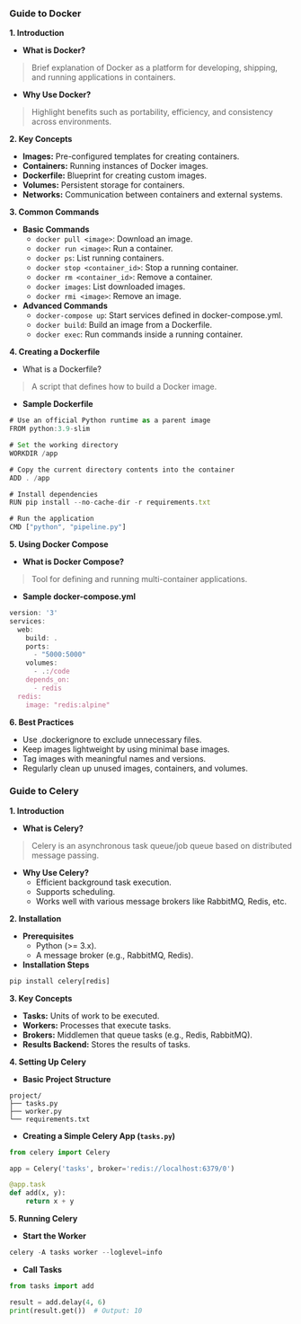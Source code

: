 ### Guide to Docker

<b>1. Introduction</b>
- <b>What is Docker?</b>
>Brief explanation of Docker as a platform for developing, shipping, and running applications in containers.
- <b>Why Use Docker?</b>
>Highlight benefits such as portability, efficiency, and consistency across environments.

<b>2. Key Concepts</b>
- <b>Images:</b> Pre-configured templates for creating containers.
- <b>Containers:</b> Running instances of Docker images.
- <b>Dockerfile:</b> Blueprint for creating custom images.
- <b>Volumes:</b> Persistent storage for containers.
- <b>Networks:</b> Communication between containers and external systems.

<b>3. Common Commands</b>
- <b>Basic Commands</b>
    - ```docker pull <image>```: Download an image.
    - ```docker run <image>```: Run a container.
    - ```docker ps```: List running containers.
    - ```docker stop <container_id>```: Stop a running container.
    - ```docker rm <container_id>```: Remove a container.
    - ```docker images```: List downloaded images.
    - ```docker rmi <image>```: Remove an image.
- <b>Advanced Commands</b>
    - ```docker-compose up```: Start services defined in docker-compose.yml.
    - ```docker build```: Build an image from a Dockerfile.
    - ```docker exec```: Run commands inside a running container.

<b>4. Creating a Dockerfile</b>
- What is a Dockerfile?
> A script that defines how to build a Docker image.

- <b> Sample Dockerfile</b>
```typescript
# Use an official Python runtime as a parent image
FROM python:3.9-slim

# Set the working directory
WORKDIR /app

# Copy the current directory contents into the container
ADD . /app

# Install dependencies
RUN pip install --no-cache-dir -r requirements.txt

# Run the application
CMD ["python", "pipeline.py"]
```

<b>5. Using Docker Compose</b>
- <b>What is Docker Compose?</b>
> Tool for defining and running multi-container applications.

- <b>Sample docker-compose.yml</b>

```typescript
version: '3'
services:
  web:
    build: .
    ports:
      - "5000:5000"
    volumes:
      - .:/code
    depends_on:
      - redis
  redis:
    image: "redis:alpine"
```

<b>6. Best Practices</b>
- Use .dockerignore to exclude unnecessary files.
- Keep images lightweight by using minimal base images.
- Tag images with meaningful names and versions.
- Regularly clean up unused images, containers, and volumes.


### Guide to Celery
<b>1. Introduction</b>
- <b>What is Celery?</b>
> Celery is an asynchronous task queue/job queue based on distributed message passing.
- <b>Why Use Celery?</b>
    - Efficient background task execution.
    - Supports scheduling.
    - Works well with various message brokers like RabbitMQ, Redis, etc.

<b>2. Installation</b>
- <b>Prerequisites</b>
    - Python (>= 3.x).
    - A message broker (e.g., RabbitMQ, Redis).
- <b>Installation Steps</b>
```typescript
pip install celery[redis]
```
<b>3. Key Concepts</b>
- <b>Tasks:</b> Units of work to be executed.
- <b>Workers:</b> Processes that execute tasks.
- <b>Brokers:</b> Middlemen that queue tasks (e.g., Redis, RabbitMQ).
- <b>Results Backend:</b> Stores the results of tasks.

<b>4. Setting Up Celery</b>
- <b>Basic Project Structure</b>
```
project/
├── tasks.py
├── worker.py
└── requirements.txt
```

- <b>Creating a Simple Celery App (```tasks.py```)</b>
```python
from celery import Celery

app = Celery('tasks', broker='redis://localhost:6379/0')

@app.task
def add(x, y):
    return x + y
```

<b>5. Running Celery</b>
- <b>Start the Worker</b>
```typescript
celery -A tasks worker --loglevel=info
```
- <b>Call Tasks</b>
```python
from tasks import add

result = add.delay(4, 6)
print(result.get())  # Output: 10
```
